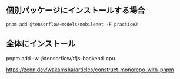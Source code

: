 ## 個別パッケージにインストールする場合

```
pnpm add @tensorflow-models/mobilenet -F practice2
```

## 全体にインストール
pnpm add -w @tensorflow/tfjs-backend-cpu

https://zenn.dev/wakamsha/articles/construct-monorepo-with-pnpm